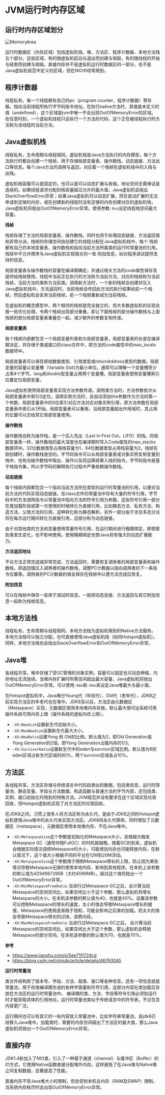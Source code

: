 # JVM运行时内存区域

## 运行时内存区域划分

![MemoryArea](C:\workspace\java-skills-book\img\MemoryArea.jpg)

运行时数据区（内存区域）包括虚拟机栈、堆、方法区、程序计数器、本地方法栈五个部分。这些区域，有的随虚拟机启动与退出而创建与销毁，有的随线程的开始与结束而创建与销毁。直接内存并不是虚拟机运行时数据区的一部分，也不是Java虚拟机规范中定义的区域，但在NIO中经常用到。

## 程序计数器

线程私有，每一个线程都有自己的pc（program counter，程序计数器）寄存器。指向当前线程所执行字节码指令地址。在执行native方法时，其值是未定义的值（undefined），这个区域是jvm中唯一不会出现OutOfMemoryError的区域。在任意时刻，一个虚拟机线程只会执行一个方法的代码，这个正在被线程执行的方法称为该线程的当前方法。

## Java虚拟机栈

线程私有，生命周期与线程相同。虚拟机栈是Java方法执行的内存模型，每个方法执行时都会创建一个栈帧，用于存储局部变量表、操作数栈、动态链接、方法出口等信息。每个Java方法的调用与返回，对应着一个栈帧在虚拟机栈中的入栈与出栈。 

虚拟机栈容量可以是固定的，也可以是可以动态扩展与收缩，地址空间无需保证是连续的。如果线程请求分配的栈容量超过允许的最大值，Java虚拟机会抛出StackOverflowError异常；如果Java虚拟机可以动态扩展，而在尝试扩展时无法申请到足够的内存，或在创建新的线程时没有足够的内存创建对应的虚拟机栈，Java虚拟机将抛出OutOfMemoryError异常。使用参数`-Xss`设定线程栈空间最大容量。

**栈帧**

栈帧存储了方法的局部变量表、操作数栈，同时也用于处理动态链接、方法返回值和异常分派。栈帧的存储空间由创建它的线程分配在Java虚拟机栈中，每个 栈帧都有自己的本地变量表、操作数栈和指向当前方法所属类的运行时常量池的引用。栈帧中不允许携带与Java虚拟机实现相关的一些 附加信息，如对程序调试提供支持的信息。

局部变量表与操作数栈的容量在编译期确定，并通过相关方法的code属性保存及提供给栈帧使用。线程中当前正在执行的方法称为当前方法，对应的栈帧称为当前栈帧，当前方法的类称为当前类。调用新方法时，一个新的栈帧会创建并压入Java虚拟机栈中。方法返回时，当前栈帧会传回此方法的执行结果给前一个栈帧，然后虚拟机会丢弃当前栈帧，前一个栈帧重新成为当前栈帧。

在虚拟机的概念模型中，两个相邻的栈帧是完全独立的，但大多数虚拟机的实现会做一些优化处理，令两个栈帧出现部分重叠，即让下面栈帧的部分操作数栈与上面栈帧的部分局部变量表重叠在一起，减少额外的参数复制传递。

**局部变量表**

每个栈帧内部都包含一个局部变量列表称为局部变量表，局部变量表的长度在编译期决定，并存储于类或接口的class文件中，即方法的code属性中的max_locals数据项中。

局部变量表可以保存原始数据类型、引用类型或returnAddress类型的数据。局部变量的容量以变量槽（Variable Slot)为最小单位。通常可以理解一个变量槽至少占用4个字节。long和double型变量占用两个变量槽，局部变量表使用变量槽索引位置定位局部变量。

Java虚拟机使用局部变量表实现方法参数传递。调用类方法时，方法参数依次从局部变量表中索引0定位。调用实例方法时，会自动添加this参数作为方法的第一个参数，局部变量表中的0位索引对应方法对应对象实例引用，原方法参数在局部变量表中索引从1开始。局部变量表可以重用，当局部变量超出作用域时，其占用的位置可以交给其它局部变量使用。

**操作数栈**

操作数栈也称为操作栈，是一个后入先出（Last In First Out，LIFO）的栈。同局部变量表一样，操作数栈的最大深度也在编译期时写入Code属性的max_stacks数据项中。32位数据类型占用栈容量为1，64位数据类型占用栈容量为2。栈帧在刚创建时，操作数栈是空的。字节码指令可以从局部变量表或对象实例复制变量到栈中，也有向操作数栈中取出、操作以及将运算结果入栈的指令。字节码指令是基于栈指令集，所以字节码的解释执行过程中严重依赖操作数栈。

**动态链接**

每个栈帧内部都包含一个指向当前方法所在类型的运行时常量池的引用。以便对当前方法的代码实现动态链接。在class文件的常量池中存有大量的符号引用，字节码中的方法调用指令以常量池中指向方法的符号引用为参数。这些符号引用一部分在类加载阶段或第一次使用的时候转化为直接引用，比如静态方法、私有方法、构造方法、父类方法的引用，这种转化称为静态解析。另外一部分由于涉及多态分派将在每次运行期间转化为直接引用，这部分称为动态链接。

由于对其他类的方法和变量使用常量符号引用，在运行期间进行晚期绑定，即使那些类发生变化，也不影响使用。使用晚期绑定也使Java具有强大的动态扩展能力。

**方法返回地址**

不论方法正常完成或异常完成，方法返回时，需要恢复调用者的局部变量表和操作数栈，把返回值压入调用者的操作数栈，调整PC计数器以指向调用者的下一条指令位置等。调用者的PC计数器的值会保存在栈帧中以便方法完成后恢复。

**附加信息**

可以在栈帧中保存一些用于调试的信息。一般把动态连接、方法返回与其它附加信息一起称为栈帧信息。

## 本地方法栈

线程私有，生命周期与线程相同。本地方法栈为虚拟机用到的Native方法服务。本地方法栈可以独立分配，也可直接使用Java虚拟机栈（如同Hotspot虚拟机）。同样，本地方法栈也会抛出StackOverflowError和OutOfMemoryError异常。

## Java堆

各线程共享。堆中存储了受GC管理的对象实例，容量可以固定也可动态伸缩，内存地址无须连续。当堆内存扩展时所需空间超出最大容量，Java虚拟机将抛出OutOfMemoryError异常。可以使用`-Xmx`和`-Xms`来设定Java堆最大与最小值。

在Hotspot虚拟机中，Java堆分Young代（年轻代）、Old代（老年代），JDK8之前实现方法区的年老代也在堆中。JDK8及以后，方法区由元数据区（Metaspace）实现，元数据区使用本地堆内存存放，默认最大值可达系统可用操作系统可用内存上限（操作系统的虚拟内存上限）。

* `-XX:NewSize`设置新生代初始大小。
* `-XX:MaxNewSize`设置新生代最大大小。
* `-XX:NewRatio`设置Yong 和 Old的比例。默认值为2，即Old Generation是 Yong Generation的2倍，即Yong Generation占据内存的1/3。
* `-XX:SurvivorRatio`设置新生代中的eden与survivor区域比例。默认值为8则eden区域占新生代区域的80%，两个survivor区域各占10%。

## 方法区

各线程共享。方法区存储与传统语言中代码段类似的数据，包括类信息、运行时常量池、静态变量、字段与方法数据、构造函数与普通方法的字节内容，还包括类、实例、接口初始化时用到的特殊方法。JVM规范并没有要求在这个区域实现垃圾回收，但Hotspot虚拟机实现了对方法区的垃圾回收。

在JDK8之间，习惯上很多人将方法区称为永久代，是由于JDK8之间的Hotspot虚拟机使用Java堆中的永久代来实现方法区。JDK8将永久代移除，同时增加了元数据区（metaspace），元数据区使用本地堆内存，不在Java堆中。

* `-XX:MetaspaceSize`这个参数是初始化的Metaspace大小，该值越大触发Metaspace GC（通常伴随FullGC）的时机就越晚。随着GC的到来，虚拟机会根据实际情况调控Metaspace的大小，可能增加内存也可能释放内存。在默认情况下，这个值大小根据不同的平台在12M到20M浮动。
* `-XX:MetaspaceSize`这个参数用于限制Metaspace增长的上限，防止因为某些情况导致Metaspace无限的使用本地内存，影响到其他程序。在本机上该参数的默认值为4294967295B（大约4096MB）。超过这个值将抛出一个OutOfMemoryError异常。
* `-XX:MinMetaspaceFreeRatio` 当进行过Metaspace GC之后，会计算当前Metaspace的空闲空间比，如果空闲比小于这个参数，那么虚拟机将增长Metaspace的大小。在本机该参数的默认值为40，也就是40%。设置该参数可以控制Metaspace的增长的速度，太小的值会导致Metaspace增长的缓慢，Metaspace的使用逐渐趋于饱和，可能会影响之后类的加载。而太大的值会导致Metaspace增长的过快，浪费内存。
* `-XX:MaxMetaspaceFreeRatio` 当进行过Metaspace GC之后， 会计算当前Metaspace的空闲空间比，如果空闲比大于这个参数，那么虚拟机会释放Metaspace的部分空间。在本机该参数的默认值为70，也就是70%。

**参考**

* https://www.jianshu.com/p/5ee71f1724cd
* https://blog.csdn.net/xlnjulp/article/details/46763045



**运行时常量池**

类文件结构除了版本号、字段、方法、超类、接口等各种信息，还有一项信息就是常量池，用于存放编译期生成的各种字面量和符号引用，这部分内容在类加载后存放在方法区的运行时常量池中。 编译期的类、方法、字段等符号引用必须到运行时才能获取具体的引用地址。运行时常量池类似于传统语言中的符号表，不过包含内容更广泛。

运行期间也可以有其它的一些内容放入常量池中，比如字符串常量池，自jdk8已经移入Java堆中。加载类时，需要的内存空间超出了方法区的最大值，那么Java虚拟机将抛出一个OutOfMemoryError异常。

## 直接内存

JDK1.4新加入了NIO类，引入了一种基于通道（channel）与缓冲区（Buffer）的IO方式，它使用Native函数直接分配堆外内存。这样避免了在Java堆与Native堆之间复制数据，显著提高了性能。

直接内存不受Java堆大小的限制，但会受到本机总内存（RAM及SWAP）限制，当系统内存耗尽时会出现OutOfMemoryError异常。

